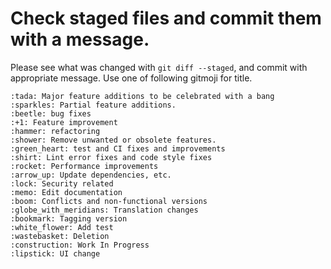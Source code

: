 # Check staged files and commit them with a message.
Please see what was changed with `git diff --staged`, and commit with appropriate message.
Use one of following gitmoji for title.

```
:tada: Major feature additions to be celebrated with a bang
:sparkles: Partial feature additions.
:beetle: bug fixes
:+1: Feature improvement
:hammer: refactoring
:shower: Remove unwanted or obsolete features.
:green_heart: test and CI fixes and improvements
:shirt: Lint error fixes and code style fixes
:rocket: Performance improvements
:arrow_up: Update dependencies, etc.
:lock: Security related
:memo: Edit documentation
:boom: Conflicts and non-functional versions
:globe_with_meridians: Translation changes
:bookmark: Tagging version
:white_flower: Add test
:wastebasket: Deletion
:construction: Work In Progress
:lipstick: UI change
```